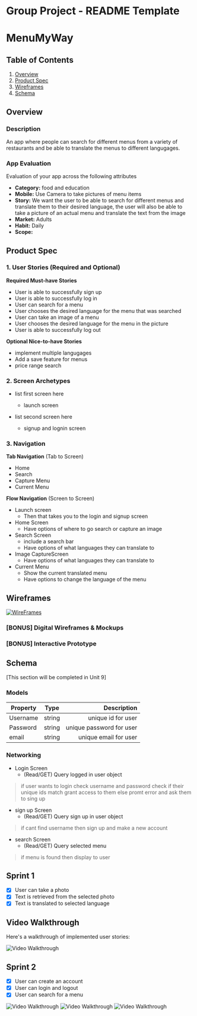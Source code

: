 Group Project - README Template
===

# MenuMyWay

## Table of Contents
1. [Overview](#Overview)
1. [Product Spec](#Product-Spec)
1. [Wireframes](#Wireframes)
2. [Schema](#Schema)

## Overview
### Description
An app where people can search for different menus from a variety of restaurants and be able to translate the menus to different langugages.

### App Evaluation
Evaluation of your app across the following attributes
- **Category:** food and education
- **Mobile:** Use Camera to take pictures of menu items
- **Story:** We want the user to be able to search for different menus and translate them to their desired language, the user will also be able to take a picture of an actual menu and translate the text from the image
- **Market:** Adults
- **Habit:** Daily
- **Scope:**

## Product Spec

### 1. User Stories (Required and Optional)

**Required Must-have Stories**
* User is able to successfully sign up
* User is able to successfully log in
* User can search for a menu
* User chooses the desired language for the menu that was searched
* User can take an image of a menu
* User chooses the desired language for the menu in the picture
* User is able to successfully log out



**Optional Nice-to-have Stories**

* implement multiple langugages
* Add a save feature for menus
* price range search


### 2. Screen Archetypes

* list first screen here
   * launch screen
   
* list second screen here
   * signup and lognin screen

### 3. Navigation

**Tab Navigation** (Tab to Screen)

* Home
* Search
* Capture Menu
* Current Menu

**Flow Navigation** (Screen to Screen)

* Launch screen
   * Then that takes you to the login and signup screen
* Home Screen
   * Have options of where to go search or capture an image
 * Search Screen
   * include a search bar
   * Have options of what languages they can translate to
 * Image CaptureScreen
    * Have options of what languages they can translate to
 * Current Menu
    * Show the current translated menu
    * Have options to change the language of the menu


## Wireframes
<a href="https://ibb.co/tCFV5qb"><img src="https://i.ibb.co/mzgf79H/Screen-Shot-2019-04-02-at-10-54-06-AM.png" alt="WireFrames" border="0"></a>

### [BONUS] Digital Wireframes & Mockups

### [BONUS] Interactive Prototype

## Schema 
[This section will be completed in Unit 9]
### Models
| Property       | Type          | Description |
| ------------- |:-------------:| -----:|
| Username    | string | unique id for user |
| Password    | string     |  unique password for user |
| email       | string     |    unique email for user |
### Networking

* Login Screen 
  * (Read/GET) Query logged in user object
> if user wants to login check username and password
check if their unique ids match grant access to them
else promt error and ask them to sing up 
* sign up Screen
  * (Read/GET) Query sign up in user object 
> if cant find username then sign up and make a new account
* search Screen
  * (Read/GET) Query selected menu 
> if menu is found then display to user

## Sprint 1
- [x] User can take a photo
- [x] Text is retrieved from the selected photo
- [x] Text is translated to selected language

## Video Walkthrough

Here's a walkthrough of implemented user stories:

<img src='https://media.giphy.com/media/Vzw2HOIALQ8wOU07OB/giphy.gif' title='Video Walkthrough' width='' alt='Video Walkthrough' />

## Sprint 2
- [x] User can create an account
- [x] User can login and logout
- [x] User can search for a menu

<img src='https://media.giphy.com/media/RiWnjc1EXXbY7l6IRb/giphy.gif' title='Video Walkthrough' width='' alt='Video Walkthrough' />
<img src='https://media.giphy.com/media/iI4JDhZcIPqIzehXYi/giphy.gif' title='Video Walkthrough' width='' alt='Video Walkthrough' />

<img src='https://imgur.com/a/5PmhoUm' title='Video Walkthrough' width='' alt='Video Walkthrough' />


